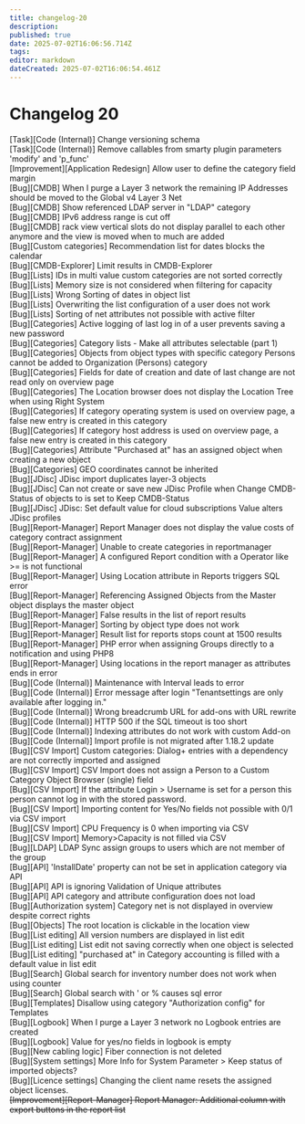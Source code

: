 ```yaml
---
title: changelog-20
description: 
published: true
date: 2025-07-02T16:06:56.714Z
tags: 
editor: markdown
dateCreated: 2025-07-02T16:06:54.461Z
---
```


# Changelog 20
<!-- cSpell:disable -->
<!-- markdownlint-disable MD052 -->
[Task][Code (Internal)]             Change versioning schema<br>
[Task][Code (Internal)]             Remove callables from smarty plugin parameters 'modify' and 'p_func'<br>
[Improvement][Application Redesign] Allow user to define the category field margin<br>
[Bug][CMDB]                         When I purge a Layer 3 network the remaining IP Addresses should be moved to the Global v4 Layer 3 Net<br>
[Bug][CMDB]                         Show referenced LDAP server in "LDAP" category<br>
[Bug][CMDB]                         IPv6 address range is cut off<br>
[Bug][CMDB]                         rack view vertical slots do not display parallel to each other anymore and the view is moved when to much are added<br>
[Bug][Custom categories]            Recommendation list for dates blocks the calendar<br>
[Bug][CMDB-Explorer]                Limit results in CMDB-Explorer<br>
[Bug][Lists]                        IDs in multi value custom categories are not sorted correctly<br>
[Bug][Lists]                        Memory size is not considered when filtering for capacity<br>
[Bug][Lists]                        Wrong Sorting of dates in object list<br>
[Bug][Lists]                        Overwriting the list configuration of a user does not work<br>
[Bug][Lists]                        Sorting of net attributes not possible with active filter<br>
[Bug][Categories]                   Active logging of last log in of a user prevents saving a new password<br>
[Bug][Categories]                   Category lists - Make all attributes selectable (part 1)<br>
[Bug][Categories]                   Objects from object types with specific category Persons cannot be added to Organization (Persons) category<br>
[Bug][Categories]                   Fields for date of creation and date of last change are not read only on overview page<br>
[Bug][Categories]                   The Location browser does not display the Location Tree when using Right System<br>
[Bug][Categories]                   If category operating system is used on overview page, a false new entry is created in this category<br>
[Bug][Categories]                   If category host address is used on overview page, a false new entry is created in this category<br>
[Bug][Categories]                   Attribute "Purchased at" has an assigned object when creating a new object<br>
[Bug][Categories]                   GEO coordinates cannot be inherited<br>
[Bug][JDisc]                        JDisc import duplicates layer-3 objects<br>
[Bug][JDisc]                        Can not create or save new JDisc Profile when Change CMDB-Status of objects to is  set to Keep CMDB-Status<br>
[Bug][JDisc]                        JDisc: Set default value for cloud subscriptions Value alters JDisc profiles<br>
[Bug][Report-Manager]               Report Manager does not display the value costs of category contract assignment<br>
[Bug][Report-Manager]               Unable to create categories in reportmanager<br>
[Bug][Report-Manager]               A configured Report condition with a Operator like >= is not functional<br>
[Bug][Report-Manager]               Using Location attribute in Reports triggers SQL error<br>
[Bug][Report-Manager]               Referencing Assigned Objects from the Master object displays the master object<br>
[Bug][Report-Manager]               False results in the list of report results<br>
[Bug][Report-Manager]               Sorting by object type does not work<br>
[Bug][Report-Manager]               Result list for reports stops count at 1500 results<br>
[Bug][Report-Manager]               PHP error when assigning Groups directly to a notification and using PHP8<br>
[Bug][Report-Manager]               Using locations in the report manager as attributes ends in error<br>
[Bug][Code (Internal)]              Maintenance with Interval leads to error<br>
[Bug][Code (Internal)]              Error message after login "Tenantsettings are only available after logging in."<br>
[Bug][Code (Internal)]              Wrong breadcrumb URL for add-ons with URL rewrite<br>
[Bug][Code (Internal)]              HTTP 500 if the SQL timeout is too short<br>
[Bug][Code (Internal)]              Indexing attributes do not work with custom Add-on<br>
[Bug][Code (Internal)]              Import profile is not migrated after 1.18.2 update<br>
[Bug][CSV Import]                   Custom categories: Dialog+ entries with a dependency are not correctly imported and assigned<br>
[Bug][CSV Import]                   CSV Import does not assign a Person to a Custom Category Object Browser (single) field<br>
[Bug][CSV Import]                   If the attribute Login > Username is set for a person this person cannot log in with the stored password.<br>
[Bug][CSV Import]                   Importing content for Yes/No fields not possible with 0/1 via CSV import<br>
[Bug][CSV Import]                   CPU Frequency is 0 when importing via CSV<br>
[Bug][CSV Import]                   Memory>Capacity is not filled via CSV<br>
[Bug][LDAP]                         LDAP Sync assign groups to users which are not member of the group<br>
[Bug][API]                          'InstallDate' property can not be set in application category via API<br>
[Bug][API]                          API is ignoring Validation of Unique attributes<br>
[Bug][API]                          API category and attribute configuration does not load<br>
[Bug][Authorization system]         Category net is not displayed in overview despite correct rights<br>
[Bug][Objects]                      The root location is clickable in the location view<br>
[Bug][List editing]                 All version numbers are displayed in list edit<br>
[Bug][List editing]                 List edit not saving correctly when one object is selected<br>
[Bug][List editing]                 "purchased at" in Category accounting is filled with a default value in list edit<br>
[Bug][Search]                       Global search for inventory number does not work when using counter<br>
[Bug][Search]                       Global search with ' or % causes sql error<br>
[Bug][Templates]                    Disallow using category "Authorization config" for Templates<br>
[Bug][Logbook]                      When I purge a Layer 3 network no Logbook entries are created<br>
[Bug][Logbook]                      Value for yes/no fields in logbook is empty<br>
[Bug][New cabling logic]            Fiber connection is not deleted<br>
[Bug][System settings]              More Info for System Parameter > Keep status of imported objects?<br>
[Bug][Licence settings]             Changing the client name resets the assigned object licenses.<br>
~~[Improvement][Report-Manager]                             Report Manager: Additional column with export buttons in the report list~~<br>
